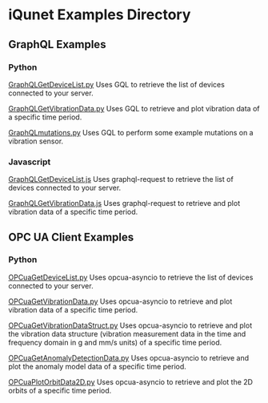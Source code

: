 # iQunet Examples Directory

## GraphQL Examples

### Python
[GraphQLGetDeviceList.py](https://github.com/iqunet/sern/blob/master/examples/GraphQLGetDeviceList.py) Uses GQL to retrieve the list of devices connected to your server.

[GraphQLGetVibrationData.py](https://github.com/iqunet/sern/blob/master/examples/GraphQLGetVibrationData.py) Uses GQL to retrieve and plot vibration data of a specific time period.

[GraphQLmutations.py](https://github.com/iqunet/sern/blob/master/examples/GraphQLmutations.py) Uses GQL to perform some example mutations on a vibration sensor.

### Javascript
[GraphQLGetDeviceList.js](https://github.com/iqunet/sern/blob/master/examples/GraphQLGetDeviceList.js) Uses graphql-request to retrieve the list of devices connected to your server.

[GraphQLGetVibrationData.js](https://github.com/iqunet/sern/blob/master/examples/GraphQLGetVibrationData.js) Uses graphql-request to retrieve and plot vibration data of a specific time period.

## OPC UA Client Examples

### Python
[OPCuaGetDeviceList.py](https://github.com/iqunet/sern/blob/master/examples/OPCuaGetDeviceList.py) Uses opcua-asyncio to retrieve the list of devices connected to your server.

[OPCuaGetVibrationData.py](https://github.com/iqunet/sern/blob/master/examples/OPCuaGetVibrationData.py) Uses opcua-asyncio to retrieve and plot vibration data of a specific time period.

[OPCuaGetVibrationDataStruct.py](https://github.com/iqunet/sern/blob/master/examples/OPCuaGetVibrationDataStruct.py) Uses opcua-asyncio to retrieve and plot the vibration data structure (vibration measurement data in the time and frequency domain in g and mm/s units) of a specific time period.

[OPCuaGetAnomalyDetectionData.py](https://github.com/iqunet/sern/blob/master/examples/OPCuaGetAnomalyDetectionData.py) Uses opcua-asyncio to retrieve and plot the anomaly model data of a specific time period.

[OPCuaPlotOrbitData2D.py](https://github.com/iqunet/sern/blob/master/examples/OPCuaPlotOrbitData2D.py) Uses opcua-asyncio to retrieve and plot the 2D orbits of a specific time period.
